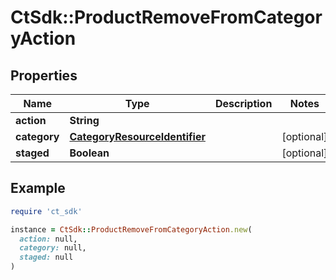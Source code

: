 # CtSdk::ProductRemoveFromCategoryAction

## Properties

| Name | Type | Description | Notes |
| ---- | ---- | ----------- | ----- |
| **action** | **String** |  |  |
| **category** | [**CategoryResourceIdentifier**](CategoryResourceIdentifier.md) |  | [optional] |
| **staged** | **Boolean** |  | [optional] |

## Example

```ruby
require 'ct_sdk'

instance = CtSdk::ProductRemoveFromCategoryAction.new(
  action: null,
  category: null,
  staged: null
)
```

